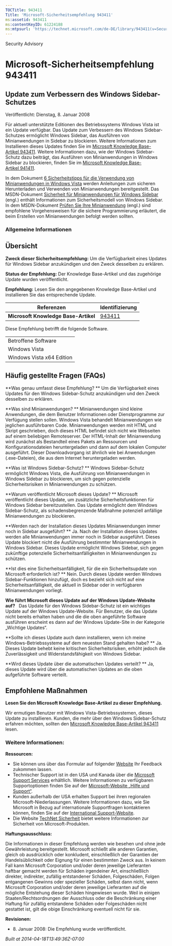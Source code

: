 ```yaml
---
TOCTitle: 943411
Title: 'Microsoft-Sicherheitsempfehlung 943411'
ms:assetid: 943411
ms:contentKeyID: 61224188
ms:mtpsurl: 'https://technet.microsoft.com/de-DE/library/943411(v=Security.10)'
---
```


Security Advisory

Microsoft-Sicherheitsempfehlung 943411
======================================

Update zum Verbessern des Windows Sidebar-Schutzes
--------------------------------------------------

Veröffentlicht: Dienstag, 8. Januar 2008

Für aktuell unterstützte Editionen des Betriebssystems Windows Vista ist ein Update verfügbar. Das Update zum Verbessern des Windows Sidebar-Schutzes ermöglicht Windows Sidebar, das Ausführen von Minianwendungen in Sidebar zu blockieren. Weitere Informationen zum Installieren dieses Updates finden Sie im [Microsoft Knowledge Base-Artikel 943411](http://support.microsoft.com/kb/943411). Weitere Informationen dazu, wie der Windows Sidebar-Schutz dazu beiträgt, das Ausführen von Minianwendungen in Windows Sidebar zu blockieren, finden Sie im [Microsoft Knowledge Base-Artikel 941411](http://support.microsoft.com/kb/941411).

In dem Dokument [6 Sicherheitstipps für die Verwendung von Minianwendungen in Windows Vista](http://www.microsoft.com/germany/athome/security/downloads/minianwendungen.mspx) werden Anleitungen zum sicheren Herunterladen und Verwenden von Minianwendungen bereitgestellt. Das MSDN-Dokument [Sicherheit für Minianwendungen für Windows Sidebar](http://msdn2.microsoft.com/en-us/library/bb508510.aspx) (engl.) enthält Informationen zum Sicherheitsmodell von Windows Sidebar. In dem MSDN-Dokument [Prüfen Sie Ihre Minianwendung](http://msdn2.microsoft.com/de-de/library/bb498012.aspx) (engl.) sind empfohlene Vorgehensweisen für die sichere Programmierung erläutert, die beim Erstellen von Minianwendungen befolgt werden sollten.

### Allgemeine Informationen

Übersicht
---------

**Zweck dieser Sicherheitsempfehlung:** Um die Verfügbarkeit eines Updates für Windows Sidebar anzukündigen und den Zweck desselben zu erklären.

**Status der Empfehlung:** Der Knowledge Base-Artikel und das zugehörige Update wurden veröffentlicht.

**Empfehlung:** Lesen Sie den angegebenen Knowledge Base-Artikel und installieren Sie das entsprechende Update.

| Referenzen                           | Identifizierung                                  |
|--------------------------------------|--------------------------------------------------|
| **Microsoft Knowledge Base-Artikel** | [943411](http://support.microsoft.com/kb/943411) |

Diese Empfehlung betrifft die folgende Software.

|                           |
|---------------------------|
| Betroffene Software       |
| Windows Vista             |
| Windows Vista x64 Edition |

Häufig gestellte Fragen (FAQs)
------------------------------

**Was genau umfasst diese Empfehlung? **
Um die Verfügbarkeit eines Updates für den Windows Sidebar-Schutz anzukündigen und den Zweck desselben zu erklären.

**Was sind Minianwendungen? **
Minianwendungen sind kleine Anwendungen, die dem Benutzer Informationen oder Dienstprogramme zur Verfügung stellen sollen. Windows Vista behandelt Minianwendungen wie jeglichen ausführbaren Code. Minianwendungen werden mit HTML und Skript geschrieben, doch dieses HTML befindet sich nicht wie Webseiten auf einem beliebigen Remoteserver. Der HTML-Inhalt der Minianwendung wird zunächst als Bestandteil eines Pakets an Ressourcen und Konfigurationsdateien heruntergeladen und dann auf dem lokalen Computer ausgeführt. Dieser Downloadvorgang ist ähnlich wie bei Anwendungen (.exe-Dateien), die aus dem Internet heruntergeladen werden.

**Was ist Windows Sidebar-Schutz? **
Windows Sidebar-Schutz ermöglicht Windows Vista, die Ausführung von Minianwendungen in Windows Sidebar zu blockieren, um sich gegen potenzielle Sicherheitsrisiken in Minianwendungen zu schützen.

**Warum veröffentlicht Microsoft dieses Update? **
Microsoft veröffentlicht dieses Update, um zusätzliche Sicherheitsfunktionen für Windows Sidebar bereitzustellen. Das Update ermöglicht dem Windows Sidebar-Schutz, als schadensbegrenzende Maßnahme potenziell anfällige Minianwendungen zu blockieren.

**Werden nach der Installation dieses Updates Minianwendungen immer noch in Sidebar ausgeführt? **
Ja. Nach der Installation dieses Updates werden alle Minianwendungen immer noch in Sidebar ausgeführt. Dieses Update blockiert nicht die Ausführung bestimmter Minianwendungen in Windows Sidebar. Dieses Update ermöglicht Windows Sidebar, sich gegen zukünftige potenzielle Sicherheitsanfälligkeiten in Minianwendungen zu schützen.

**Ist dies eine Sicherheitsanfälligkeit, für die ein Sicherheitsupdate von Microsoft erforderlich ist? **
Nein. Durch dieses Update werden Windows Sidebar-Funktionen hinzufügt, doch es bezieht sich nicht auf eine Sicherheitsanfälligkeit, die aktuell in Sidebar oder in verfügbaren Minianwendungen vorliegt.

**Wie führt Microsoft dieses Update auf der Windows Update-Website auf?**  
Das Update für den Windows Sidebar-Schutz ist ein wichtiges Update auf der Windows Update-Website. Für Benutzer, die das Update nicht bereits erhalten haben und die die oben angeführte Software ausführen erscheint es dann auf der Windows Update-Site in der Kategorie „Wichtige Updates“.

**Sollte ich dieses Update auch dann installieren, wenn ich meine Windows-Betriebssysteme auf dem neuesten Stand gehalten habe? **
Ja. Dieses Update behebt keine kritischen Sicherheitsrisiken, erhöht jedoch die Zuverlässigkeit und Widerstandsfähigkeit von Windows Sidebar.

**Wird dieses Update über die automatischen Updates verteilt? **
Ja, dieses Update wird über die automatischen Updates an die oben aufgeführte Software verteilt.

Empfohlene Maßnahmen
--------------------

**Lesen Sie den Microsoft Knowledge Base-Artikel zu dieser Empfehlung.**

Wir ermutigen Benutzer mit Windows Vista-Betriebssystemen, dieses Update zu installieren. Kunden, die mehr über den Windows Sidebar-Schutz erfahren möchten, sollten den [Microsoft Knowledge Base-Artikel 943411](http://support.microsoft.com/kb/943411) lesen.

### Weitere Informationen:

**Ressourcen:**

-   Sie können uns über das Formular auf folgender [Website](https://support.microsoft.com/common/survey.aspx?scid=sw;en;1257&showpage=1&ws=technet&sd=tech) Ihr Feedback zukommen lassen.
-   Technischer Support ist in den USA und Kanada über die [Microsoft Support Services](http://go.microsoft.com/fwlink/?linkid=21131) erhältlich. Weitere Informationen zu verfügbaren Supportoptionen finden Sie auf der [Microsoft-Website „Hilfe und Support“](http://support.microsoft.com/).
-   Kunden außerhalb der USA erhalten Support bei ihren regionalen Microsoft-Niederlassungen. Weitere Informationen dazu, wie Sie Microsoft in Bezug auf internationale Supportfragen kontaktieren können, finden Sie auf der [International Support-Website](http://go.microsoft.com/fwlink/?linkid=21155).
-   Die Website [TechNet Sicherheit](http://www.microsoft.com/germany/technet/sicherheit/default.mspx) bietet weitere Informationen zur Sicherheit von Microsoft-Produkten.

**Haftungsausschluss:**

Die Informationen in dieser Empfehlung werden wie besehen und ohne jede Gewährleistung bereitgestellt. Microsoft schließt alle anderen Garantien, gleich ob ausdrücklich oder konkludent, einschließlich der Garantien der Handelsüblichkeit oder Eignung für einen bestimmten Zweck aus. In keinem Fall kann Microsoft Corporation und/oder deren jeweilige Lieferanten haftbar gemacht werden für Schäden irgendeiner Art, einschließlich direkter, indirekter, zufällig entstandener Schäden, Folgeschäden, Folgen entgangenen Gewinns oder spezieller Schäden, selbst dann nicht, wenn Microsoft Corporation und/oder deren jeweilige Lieferanten auf die mögliche Entstehung dieser Schäden hingewiesen wurde. Weil in einigen Staaten/Rechtsordnungen der Ausschluss oder die Beschränkung einer Haftung für zufällig entstandene Schäden oder Folgeschäden nicht gestattet ist, gilt die obige Einschränkung eventuell nicht für sie.

**Revisionen:**

-   8. Januar 2008: Die Empfehlung wurde veröffentlicht.

*Built at 2014-04-18T13:49:36Z-07:00*
